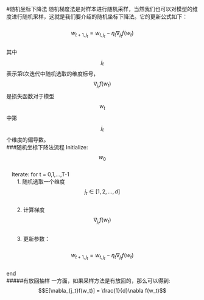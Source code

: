 #随机坐标下降法
随机梯度法是对样本进行随机采样，当然我们也可以对模型的维度进行随机采样，这就是我们要介绍的随机坐标下降法。它的更新公式如下：  
&emsp;&emsp;$$w_{t+1,j_t} = w_{t,j_t} - \eta_t \nabla_{j_t}f(w_t)$$  
其中$$j_t$$表示第t次迭代中随机选取的维度标号，$$\nabla_{j_t}f(w_t)$$是损失函数对于模型$$w_t$$中第$$j_t$$个维度的偏导数。  
###随机坐标下降法流程
Initialize: $$w_0$$  
&emsp;Iterate: for t = 0,1,...,T-1  
&emsp;&emsp;1. 随机选取一个维度$$j_t \in [1,2,...,d]$$  
&emsp;&emsp;2. 计算梯度$$\nabla_{j_t}f(w_t)$$  
&emsp;&emsp;3. 更新参数：  
&emsp;&emsp;&emsp;&emsp;$$w_{t+1,j_t} = w_{t,j_t} - \eta_t \nabla_{j_t}f(w_t)$$   
end  
#####有放回抽样
一方面，如果采样方法是有放回的，那么可以得到:
&emsp;&emsp;$$E[\nabla_{j_t}f(w_t)] = \frac{1}{d}\nabla f(w_t)$$    
